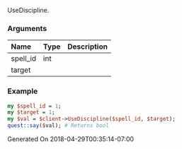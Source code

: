 UseDiscipline.
### Arguments
**Name**|**Type**|**Description**
:---|:---|:---
spell_id|int|
target||

### Example

```perl
my $spell_id = 1;
my $target = 1;
my $val = $client->UseDiscipline($spell_id, $target);
quest::say($val); # Returns bool
```


Generated On 2018-04-29T00:35:14-07:00
